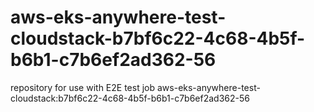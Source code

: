 # aws-eks-anywhere-test-cloudstack-b7bf6c22-4c68-4b5f-b6b1-c7b6ef2ad362-56
repository for use with E2E test job aws-eks-anywhere-test-cloudstack:b7bf6c22-4c68-4b5f-b6b1-c7b6ef2ad362-56
